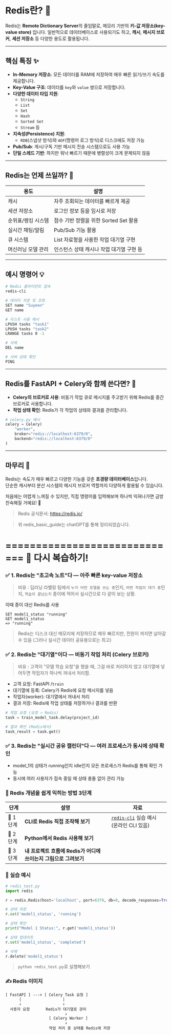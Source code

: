 
# Redis란? 🤔

Redis는 **Remote Dictionary Server**의 줄임말로, 메모리 기반의 **키-값 저장소(key-value store)** 입니다.
일반적으로 데이터베이스로 사용되기도 하고, **캐시**, **메시지 브로커**, **세션 저장소** 등 다양한 용도로 활용됩니다.

---

## 핵심 특징 ✨

- **In-Memory 저장소**: 모든 데이터를 RAM에 저장하여 매우 빠른 읽기/쓰기 속도를 제공합니다.
- **Key-Value 구조**: 데이터를 `key`와 `value` 쌍으로 저장합니다.
- **다양한 데이터 타입 지원**:
  - `String`
  - `List`
  - `Set`
  - `Hash`
  - `Sorted Set`
  - `Stream` 등
- **지속성(Persistence) 지원**:
  - `RDB`(스냅샷 방식)와 `AOF`(명령어 로그 방식)로 디스크에도 저장 가능
- **Pub/Sub**: 게시/구독 기반 메시지 전송 시스템으로도 사용 가능
- **단일 스레드 기반**: 하지만 워낙 빠르기 때문에 병렬성이 크게 문제되지 않음

---

## Redis는 언제 쓰일까? 🔧

| 용도            | 설명 |
|-----------------|------|
| 캐시            | 자주 조회되는 데이터를 빠르게 제공 |
| 세션 저장소     | 로그인 정보 등을 임시로 저장 |
| 순위표/랭킹 시스템 | 점수 기반 정렬을 위한 Sorted Set 활용 |
| 실시간 채팅/알림 | Pub/Sub 기능 활용 |
| 큐 시스템       | List 자료형을 사용한 작업 대기열 구현 |
| 머신러닝 모델 관리 | 인스턴스 상태 캐시나 작업 대기열 구현 등 |

---

## 예시 명령어 💡

```bash
# Redis 클라이언트 접속
redis-cli

# 데이터 저장 및 조회
SET name "Suyeon"
GET name

# 리스트 사용 예시
LPUSH tasks "task1"
LPUSH tasks "task2"
LRANGE tasks 0 -1

# 삭제
DEL name

# 서버 상태 확인
PING
```

---

## Redis를 FastAPI + Celery와 함께 쓴다면? 🧵

- **Celery의 브로커로 사용**: 비동기 작업 큐로 메시지를 주고받기 위해 Redis를 중간 브로커로 사용합니다.
- **작업 상태 확인**: Redis가 각 작업의 상태와 결과를 관리합니다.

```python
# celery.py 예시
celery = Celery(
    "worker",
    broker="redis://localhost:6379/0",
    backend="redis://localhost:6379/0"
)
```

---

## 마무리 🌱

Redis는 속도가 매우 빠르고 다양한 기능을 갖춘 **초경량 데이터베이스**입니다.  
단순한 캐시부터 분산 시스템의 메시지 브로커 역할까지 다양하게 활용될 수 있습니다.

처음에는 어렵게 느껴질 수 있지만, 직접 명령어를 입력해보며 하나씩 익혀나가면 금방 친숙해질 거예요! 💪

> Redis 공식문서: https://redis.io/

> 위 redis_basic_guide는 chatGPT를 통해 정리되었습니다.


=============================
    📌 다시 복습하기!
=============================


### ✅ 1. Redis는 "초고속 노트"다 — 아주 빠른 key-value 저장소
> 비유 : 딥러닝 라벨링 팀에서 ```누가 어떤 모델을 쓰는 중```인지, ```어떤 작업이 대기 중```인지, ```학습이 끝났는지``` 종이에 적어서 실시간으로 다 같이 보는 상황.

이때 종이 대신 Redis를 사용
```redis
SET model1_status "running"
GET model1_status
=> "running"
```
> Redis는 디스크 대신 메모리에 저장하므로 매우 빠르지만, 전원이 꺼지면 날아갈 수 있음 (그러나 실시간 데이터 공유용으로는 최고)

### ✅ 2. Redis는 "대기열"이다 — 비동기 작업 처리 (Celery 브로커)
> 비유 : 고객이 "모델 학습 요청"을 했을 때, 그걸 바로 처리하지 않고 대기열에 넣어두면 작업자가 하나씩 꺼내서 처리함.

  - 고객 요청: FastAPI /```train```
  - 대기열에 등록: Celery가 Redis에 요청 메시지를 넣음
  - 작업자(worker): 대기열에서 꺼내서 처리
  - 결과 저장: Redis에 작업 상태를 저장하거나 결과를 반환

```python
# 작업 요청 (요청 → Redis)
task = train_model_task.delay(project_id)

# 결과 확인 (Redis에서)
task_result = task.get()
```

### ✅ 3. Redis는 "실시간 공유 캘린더"다 — 여러 프로세스가 동시에 상태 확인

  - model_1의 상태가 running인지 idle인지 모든 프로세스가 Redis를 통해 확인 가능
  - 동시에 여러 사용자가 접속 중일 때 상태 충돌 없이 관리 가능

### 👣 Redis 개념을 쉽게 익히는 방법 3단계
| 단계 | 설명 | 자료 |
|------|------|------|
| 🔹 1단계 | **CLI로 Redis 직접 조작해 보기** | [`redis-cli`](https://redis.io/docs/interact/redis-cli/) 실습 예시 (온라인 CLI 있음) |
| 🔹 2단계 | **Python에서 Redis 사용해 보기** |  |
| 🔹 3단계 | **내 프로젝트 흐름에 Redis가 어디에 쓰이는지 그림으로 그려보기** |  |

### 🧪 실습 예시
```python
# redis_test.py
import redis

r = redis.Redis(host='localhost', port=6379, db=0, decode_responses=True)

# 상태 저장
r.set('model1_status', 'running')

# 상태 확인
print("Model 1 Status:", r.get('model1_status'))

# 상태 업데이트
r.set('model1_status', 'completed')

# 삭제
r.delete('model1_status')
```
> ```python redis_test.py```로 실행해보기

### ✍️ Redis 이미지
```less
[ FastAPI ] ---> [ Celery Task 요청 ]
      |                  |
      ↓                  ↓
  사용자 요청       Redis가 대기열로 관리
                          ↓
                   [ Celery Worker ]
                          ↓
                   작업 처리 중 상태를 Redis에 저장
```
